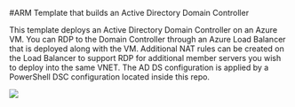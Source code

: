 #ARM Template that builds an Active Directory Domain Controller

This template deploys an Active Directory Domain Controller on an Azure VM. You can RDP to the Domain Controller through an Azure Load Balancer that is deployed along with the VM. Additional NAT rules can be created on the Load Balancer to support RDP for additional member servers you wish to deploy into the same VNET. The AD DS configuration is applied by a PowerShell DSC configuration located inside this repo.

<a href="https://portal.azure.com/#create/Microsoft.Template/uri/https%3A%2F%2Fraw.githubusercontent.com%2Fazureinterface%2Fquickstart%2Fmaster%2Factivedirectory%2Fazuredeploy.json" target="_blank">
    <img src="http://azuredeploy.net/deploybutton.png"/>
</a>
